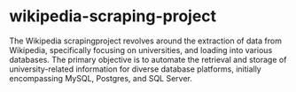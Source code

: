 # wikipedia-scraping-project
The Wikipedia scrapingproject revolves around the extraction of data from Wikipedia, specifically focusing on universities, and loading into various databases. The primary objective is to automate the retrieval and storage of university-related information for diverse database platforms, initially encompassing MySQL, Postgres, and SQL Server.
